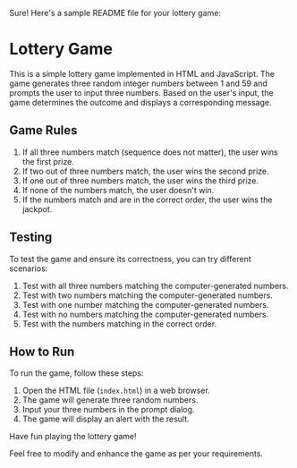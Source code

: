 Sure! Here's a sample README file for your lottery game:

# Lottery Game

This is a simple lottery game implemented in HTML and JavaScript. The game generates three random integer numbers between 1 and 59 and prompts the user to input three numbers. Based on the user's input, the game determines the outcome and displays a corresponding message.

## Game Rules

1. If all three numbers match (sequence does not matter), the user wins the first prize.
2. If two out of three numbers match, the user wins the second prize.
3. If one out of three numbers match, the user wins the third prize.
4. If none of the numbers match, the user doesn't win.
5. If the numbers match and are in the correct order, the user wins the jackpot.

## Testing

To test the game and ensure its correctness, you can try different scenarios:

1. Test with all three numbers matching the computer-generated numbers.
2. Test with two numbers matching the computer-generated numbers.
3. Test with one number matching the computer-generated numbers.
4. Test with no numbers matching the computer-generated numbers.
5. Test with the numbers matching in the correct order.

## How to Run

To run the game, follow these steps:

1. Open the HTML file (`index.html`) in a web browser.
2. The game will generate three random numbers.
3. Input your three numbers in the prompt dialog.
4. The game will display an alert with the result.

Have fun playing the lottery game!

Feel free to modify and enhance the game as per your requirements.
